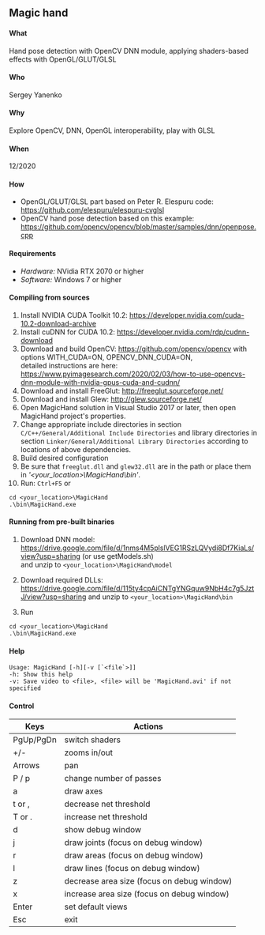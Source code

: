 ## Magic hand
#### What  
Hand pose detection with OpenCV DNN module, applying shaders-based effects with OpenGL/GLUT/GLSL  
#### Who  
Sergey Yanenko  
#### Why  
Explore OpenCV, DNN, OpenGL interoperability, play with GLSL  
#### When 
12/2020
#### How  
* OpenGL/GLUT/GLSL part based on Peter R. Elespuru code: https://github.com/elespuru/elespuru-cvglsl  
* OpenCV hand pose detection based on this example:      https://github.com/opencv/opencv/blob/master/samples/dnn/openpose.cpp  
  
#### Requirements  
* *Hardware:* NVidia RTX 2070 or higher  
* *Software:* Windows 7 or higher 

#### Compiling from sources
1. Install NVIDIA CUDA Toolkit 10.2: https://developer.nvidia.com/cuda-10.2-download-archive  
1. Install cuDNN for CUDA  10.2: https://developer.nvidia.com/rdp/cudnn-download  
1. Download and build OpenCV: https://github.com/opencv/opencv with options WITH_CUDA=ON, OPENCV_DNN_CUDA=ON,  
   detailed instructions are here: https://www.pyimagesearch.com/2020/02/03/how-to-use-opencvs-dnn-module-with-nvidia-gpus-cuda-and-cudnn/  
1. Download and install FreeGlut: http://freeglut.sourceforge.net/  
1. Download and install Glew: http://glew.sourceforge.net/
1. Open MagicHand solution in Visual Studio 2017 or later, then open MagicHand project's properties.
1. Change appropriate include directories in section `C/C++/General/Additional Include Directories` and library directories in section `Linker/General/Additional Library Directories` according to locations of above dependencies.
1. Build desired configuration
1. Be sure that `freeglut.dll` and `glew32.dll` are in the path or place them in *'<your_location>\MagicHand\bin'*.
1. Run: `Ctrl+F5` or
```
cd <your_location>\MagicHand
.\bin\MagicHand.exe
```

#### Running from pre-built binaries

1. Download DNN model: https://drive.google.com/file/d/1nms4M5plslVEG1RSzLQVydi8Df7KiaLs/view?usp=sharing (or use getModels.sh)  
and unzip to `<your_location>\MagicHand\model`  
  
1. Download required DLLs: https://drive.google.com/file/d/115ty4cpAiCNTgYNGquw9NbH4c7g5JztJ/view?usp=sharing 
and unzip to `<your_location>\MagicHand\bin`  

1. Run
```
cd <your_location>\MagicHand
.\bin\MagicHand.exe
```

#### Help
```
Usage: MagicHand [-h][-v [`<file`>]]  
-h: Show this help  
-v: Save video to <file>, <file> will be 'MagicHand.avi' if not specified  
```

#### Control

| Keys | Actions |
|------|---------|
| PgUp/PgDn | switch shaders | 
| +/- | zooms in/out |
|Arrows|pan|
|P / p|change number of passes|
|a|draw axes|
|t or , | decrease net threshold|
|T or . | increase net threshold| 
|d|show debug window|
|j| draw joints (focus on debug window)|
|r| draw areas (focus on debug window)|
|l| draw lines (focus on debug window)|
|z| decrease area size (focus on debug window)|
|x| increase area size (focus on debug window)|
|Enter| set default views|  
|Esc|exit|
